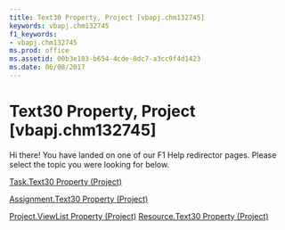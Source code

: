 ```yaml
---
title: Text30 Property, Project [vbapj.chm132745]
keywords: vbapj.chm132745
f1_keywords:
- vbapj.chm132745
ms.prod: office
ms.assetid: 00b3e183-b654-4cde-8dc7-a3cc9f4d1423
ms.date: 06/08/2017
---
```



# Text30 Property, Project [vbapj.chm132745]

Hi there! You have landed on one of our F1 Help redirector pages. Please select the topic you were looking for below.

[Task.Text30 Property (Project)](http://msdn.microsoft.com/library/afc7f41d-343e-7cd4-59d1-121fa3c6939f%28Office.15%29.aspx)

[Assignment.Text30 Property (Project)](http://msdn.microsoft.com/library/62fca21f-d9f2-dbf0-1260-2b5b5cb7f3f5%28Office.15%29.aspx)

[Project.ViewList Property (Project)](http://msdn.microsoft.com/library/5a55b42b-f8eb-3fe4-5477-6d1f80b7b1d8%28Office.15%29.aspx)
[Resource.Text30 Property (Project)](http://msdn.microsoft.com/library/1f2f3835-133c-15ba-b932-d8d957020c11%28Office.15%29.aspx)

